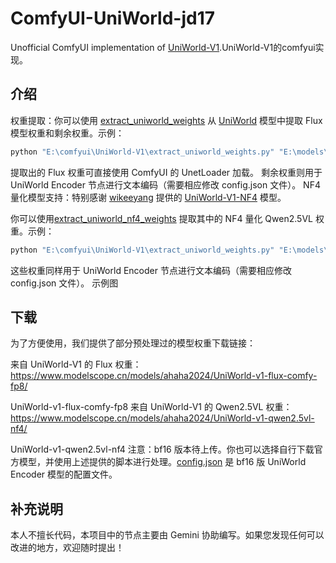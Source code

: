 # ComfyUI-UniWorld-jd17
Unofficial ComfyUI implementation of [UniWorld-V1](https://github.com/PKU-YuanGroup/UniWorld-V1).UniWorld-V1的comfyui实现。

## 介绍

权重提取：你可以使用 [extract_uniworld_weights](assets/extract_uniworld_weights.py) 从 [UniWorld](https://huggingface.co/LanguageBind/UniWorld-V1) 模型中提取 Flux 模型权重和剩余权重。示例：

```python
python "E:\comfyui\UniWorld-V1\extract_uniworld_weights.py" "E:\models\diffusers\uniworld-32" "E:\comfyui\models\diffusers\uniworld-16"
```


提取出的 Flux 权重可直接使用 ComfyUI 的 UnetLoader 加载。
剩余权重则用于 UniWorld Encoder 节点进行文本编码（需要相应修改 config.json 文件）。
NF4 量化模型支持：特别感谢 [wikeeyang](https://huggingface.co/wikeeyang) 提供的 [UniWorld-V1-NF4](https://huggingface.co/wikeeyang/UniWorld-V1-NF4) 模型。

你可以使用[extract_uniworld_nf4_weights](assets/extract_uniworld_nf4_weights.py) 提取其中的 NF4 量化 Qwen2.5VL 权重。示例：

```python
python "E:\comfyui\UniWorld-V1\extract_uniworld_weights.py" "E:\models\diffusers\uniworld-v1-nf4" "E:\comfyui\models\diffusers\uniworld-v1-extracted"
```

这些权重同样用于 UniWorld Encoder 节点进行文本编码（需要相应修改 config.json 文件）。
示例图
## 下载
为了方便使用，我们提供了部分预处理过的模型权重下载链接：

来自 UniWorld-V1 的 Flux 权重：https://www.modelscope.cn/models/ahaha2024/UniWorld-v1-flux-comfy-fp8/

UniWorld-v1-flux-comfy-fp8
来自 UniWorld-V1 的 Qwen2.5VL 权重：https://www.modelscope.cn/models/ahaha2024/UniWorld-v1-qwen2.5vl-nf4/

UniWorld-v1-qwen2.5vl-nf4
注意：bf16 版本待上传。你也可以选择自行下载官方模型，并使用上述提供的脚本进行处理。[config.json](assets/bf16/config.json) 是 bf16 版 UniWorld Encoder 模型的配置文件。

## 补充说明

本人不擅长代码，本项目中的节点主要由 Gemini 协助编写。如果您发现任何可以改进的地方，欢迎随时提出！
